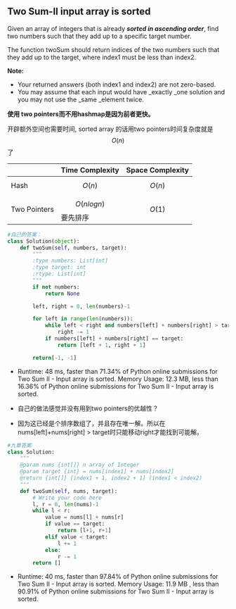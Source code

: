 ## Two Sum-II input array is sorted

Given an array of integers that is already _**sorted in ascending order**_, find two numbers such that they add up to a specific target number.

The function twoSum should return indices of the two numbers such that they add up to the target, where index1 must be less than index2.

**Note:**

* Your returned answers \(both index1 and index2\) are not zero-based.
* You may assume that each input would have \_exactly \_one solution and you may not use the \_same \_element twice.

**使用 two pointers而不用hashmap是因为前者更快。**

开辟额外空间也需要时间, sorted array 的话用two pointers时间复杂度就是$$O(n)$$了

|  | Time Complexity | Space Complexity |
| :--- | :--- | :--- |
| Hash | $$O(n)$$ | $$O(n)$$ |
| Two Pointers | $$O(nlogn)$$ 要先排序 | $$O(1)$$ |

```py
#自己的答案：
class Solution(object):
    def twoSum(self, numbers, target):
        """
        :type numbers: List[int]
        :type target: int
        :rtype: List[int]
        """
        if not numbers:
            return None

        left, right = 0, len(numbers)-1

        for left in range(len(numbers)):
            while left < right and numbers[left] + numbers[right] > target:
                right -= 1
            if numbers[left] + numbers[right] == target:
                return [left + 1, right + 1]

        return[-1, -1]
```

* Runtime: 48 ms, faster than 71.34% of Python online submissions for Two Sum II - Input array is sorted. Memory Usage:  12.3 MB, less than 16.36% of Python online submissions for Two Sum II - Input array is sorted.

* 自己的做法感觉并没有用到two pointers的优越性？

* 因为这已经是个排序数组了，并且存在唯一解。所以在nums\[left\]+nums\[right\] &gt; target时只能移动right才能找到可能解。

```py
#九章答案
class Solution:
    """
    @param nums {int[]} n array of Integer
    @param target {int} = nums[index1] + nums[index2]
    @return {int[]} [index1 + 1, index2 + 1] (index1 < index2)
    """
    def twoSum(self, nums, target):
        # Write your code here
        l, r = 0, len(nums)-1
        while l < r:
            value = nums[l] + nums[r]
            if value == target:
                return [l+1, r+1]
            elif value < target:
                l += 1
            else:
                r -= 1
        return []
```

* Runtime:  40 ms, faster than 97.84% of Python online submissions for Two Sum II - Input array is sorted. Memory Usage:  11.9 MB , less than 90.91% of Python online submissions for Two Sum II - Input array is sorted.



